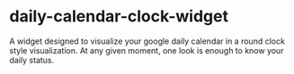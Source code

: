 # daily-calendar-clock-widget
A widget designed to visualize your google daily calendar in a round clock style visualization. At any given moment, one look is enough to know your daily status. 
